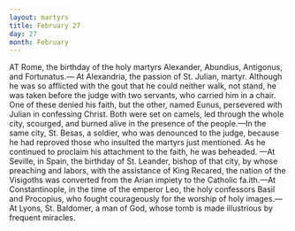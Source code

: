 ```yaml
---
layout: martyrs
title: February 27
day: 27
month: February
---
```

AT Rome, the birthday of the holy martyrs Alexander, Abundius, Antigonus, and Fortunatus.&mdash;
At Alexandria, the passion of St. Julian, martyr. Although he was so afflicted with the gout
that he could neither walk, not stand, he was taken
before the judge with two servants, who carried him
in a chair. One of these denied his faith, but the
other, named Eunus, persevered with Julian in confessing Christ. Both were set on camels, led
through the whole city, scourged, and burned alive
in the presence of the people.&mdash;In the same city, St.
Besas, a soldier, who was denounced to the judge,
because he had reproved those who insulted the
martyrs just mentioned. As he continued to proclaim his attachment to the faith, he was beheaded.
&mdash;At Seville, in Spain, the birthday of St. Leander,
bishop of that city, by whose preaching and labors,
with the assistance of King Recared, the nation of
the Visigoths was converted from the Arian impiety
to the Catholic fa.ith.&mdash;At Constantinople, in the
time of the emperor Leo, the holy confessors Basil
and Procopius, who fought courageously for the
worship of holy images.&mdash;At Lyons, St. Baldomer,
a man of God, whose tomb is made illustrious by
frequent miracles.


